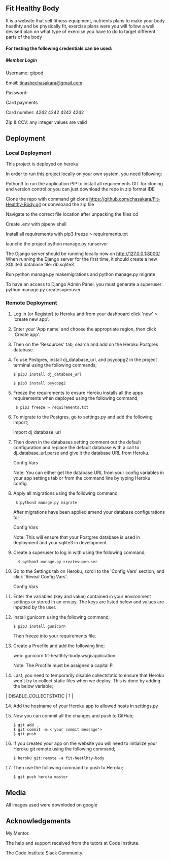 ## Fit Healthy Body 

It is a website that sell fitness equipment, nutrients plans to make your body heatlhty and be physically fit, exercise plans were you will follow a well devised plan on what type of exercise you have to do to target different parts of the body

#### For testing the following credentials can be used:

##### Member Login

Username: gitpod

Email: tinashechasakara@gmail.com

Password: 

Card payments

Card number: 4242 4242 4242 4242

Zip & CCV: any integer values are valid

## Deployment

### Local Deployment

This project is deployed on heroku: 

In order to run this project locally on your own system, you need following:

Python3 to run the application
PIP to install all requirements
GIT for cloning and version control or you can just download the repo in zip format
IDE 

Clone the repo with command git clone https://github.com/chasakara/Fit-Healthy-Body.git or donwloand the zip file

Navigate to the correct file location after unpacking the files cd <path to folder>

Create .env with pipenv shell

Install all requirements with pip3 freeze > requirements.txt

launche the project python manage.py runserver

The Django server should be running locally now on http://127.0.0.1:8000/
When running the Django server for the first time, it should create a new SQLite3 database file: db.sqlite3

Run python manage.py makemigrations and python manage.py migrate

To have an access to Django Admin Panel, you must generate a superuser:
python manage.py createsuperuser

### Remote Deployment

1. Log in (or Register) to Heroku and from your dashboard click 'new' >        'create new app'.

2. Enter your 'App name' and choose the appropriate region, then click         'Create app'.

3. Then on the 'Resources' tab, search and add on the Heroku Postgres          database.

4. To use Postgres, install dj_database_url, and psycopg2 in the project       terminal using the following commands;

       $ pip3 install dj_database_url

       $ pip3 install psycopg2

5. Freeze the requirements to ensure Heroku installs all the apps              requirements when deployed using the following command;

        $ pip3 freeze > requirements.txt

6. To migrate to the Postgres, go to settings.py and add the following         import;

   import dj_database_url

7. Then down in the databases setting comment out the default configuration    and replace the default database with a call to dj_database_url.parse       and give it the database URL from Heroku.

   Config Vars

   Note: You can either get the database URL from your config variables in your app settings tab or from the command line by typing Heroku config.

7. Apply all migrations using the following command;

        $ python3 manage.py migrate

   After migrations have been applied amend your database configurations to;

   Config Vars

   Note: This will ensure that your Postgres database is used in deployment and your sqlite3 in development.

8. Create a superuser to log in with using the following command;

         $ python3 manage.py createsuperuser

9. Go to the Settings tab on Heroku, scroll to the 'Config Vars' section, and click 'Reveal Config Vars'.

    Config Vars

10. Enter the variables (key and value) contained in your environment           settings or stored in an env.py. The keys are listed below and values       are inputted by the user.

11. Install gunicorn using the following command;

        $ pip3 install gunicorn

    Then freeze into your requirements file.

12. Create a Procfile and add the following line;

    web: gunicorn fit-heatlhty-body.wsgi:application

    Note: The Procfile must be assigned a capital P.

13. Last, you need to temporarily disable collectstatic to ensure that          Heroku won't try to collect static files when we deploy. This is done       by adding the below variable;

|   DISABLE_COLLECTSTATIC | 1 |

14. Add the hostname of your Heroku app to allowed hosts in settings.py

15. Now you can commit all the changes and push to GitHub;

        $ git add . 
        $ git commit -m <'your commit message'>
        $ git push

16. If you created your app on the website you will need to initialize your     Heroku git remote using the following command;

        $ heroku git:remote -a fit-heatlhty-body

17. Then use the following command to push to Heroku;

        $ git push heroku master

## Media

All images used were downloded on google 

## Acknowledgements
My Mentor.

The help and support received from the tutors at Code Institute.

The Code Institute Slack Community.
